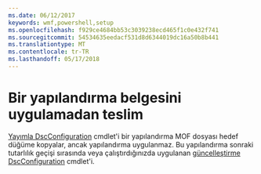 ```yaml
---
ms.date: 06/12/2017
keywords: wmf,powershell,setup
ms.openlocfilehash: f929ce4684bb53c3039238ecd465f1c0e432f741
ms.sourcegitcommit: 54534635eedacf531d8d6344019dc16a50b8b441
ms.translationtype: MT
ms.contentlocale: tr-TR
ms.lasthandoff: 05/17/2018
---
```

# <a name="deliver-a-configuration-document-without-applying"></a>Bir yapılandırma belgesini uygulamadan teslim

[Yayımla DscConfiguration](https://technet.microsoft.com/library/mt517875.aspx) cmdlet'i bir yapılandırma MOF dosyası hedef düğüme kopyalar, ancak yapılandırma uygulanmaz.
Bu yapılandırma sonraki tutarlılık geçişi sırasında veya çalıştırdığınızda uygulanan [güncelleştirme DscConfiguration](https://technet.microsoft.com/library/mt143541.aspx) cmdlet'i.
